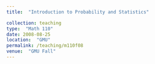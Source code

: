 ```yaml
---
title:  "Introduction to Probability and Statistics"

collection: teaching
type:  "Math 110"
date: 2008-08-25
location:  "GMU"
permalink: /teaching/m110f08
venue:  "GMU Fall"
---
```

